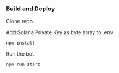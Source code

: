 ### Build and Deploy

Clone repo.

Add Solana Private Key as byte array to .env

`npm install`

Run the bot

`npm run start`
